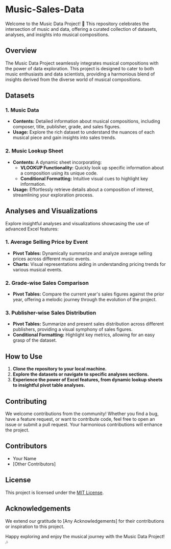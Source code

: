 # Music-Sales-Data
Welcome to the Music Data Project! 🎵 This repository celebrates the intersection of music and data, offering a curated collection of datasets, analyses, and insights into musical compositions.

## Overview

The Music Data Project seamlessly integrates musical compositions with the power of data exploration. This project is designed to cater to both music enthusiasts and data scientists, providing a harmonious blend of insights derived from the diverse world of musical compositions.

## Datasets

### 1. Music Data

- **Contents:** Detailed information about musical compositions, including composer, title, publisher, grade, and sales figures.
- **Usage:** Explore the rich dataset to understand the nuances of each musical piece and gain insights into sales trends.

### 2. Music Lookup Sheet

- **Contents:** A dynamic sheet incorporating:
  - **VLOOKUP Functionality:** Quickly look up specific information about a composition using its unique code.
  - **Conditional Formatting:** Intuitive visual cues to highlight key information.
- **Usage:** Effortlessly retrieve details about a composition of interest, streamlining your exploration process.

## Analyses and Visualizations

Explore insightful analyses and visualizations showcasing the use of advanced Excel features:

### 1. Average Selling Price by Event

- **Pivot Tables:** Dynamically summarize and analyze average selling prices across different music events.
- **Charts:** Visual representations aiding in understanding pricing trends for various musical events.

### 2. Grade-wise Sales Comparison

- **Pivot Tables:** Compare the current year's sales figures against the prior year, offering a melodic journey through the evolution of the project.

### 3. Publisher-wise Sales Distribution

- **Pivot Tables:** Summarize and present sales distribution across different publishers, providing a visual symphony of sales figures.
- **Conditional Formatting:** Highlight key metrics, allowing for an easy grasp of the dataset.

## How to Use

1. **Clone the repository to your local machine.**
2. **Explore the datasets or navigate to specific analyses sections.**
3. **Experience the power of Excel features, from dynamic lookup sheets to insightful pivot table analyses.**

## Contributing

We welcome contributions from the community! Whether you find a bug, have a feature request, or want to contribute code, feel free to open an issue or submit a pull request. Your harmonious contributions will enhance the project.

## Contributors

- Your Name
- [Other Contributors]

## License

This project is licensed under the [MIT License](LICENSE).

## Acknowledgements

We extend our gratitude to [Any Acknowledgements] for their contributions or inspiration to this project.

Happy exploring and enjoy the musical journey with the Music Data Project! 🎶
